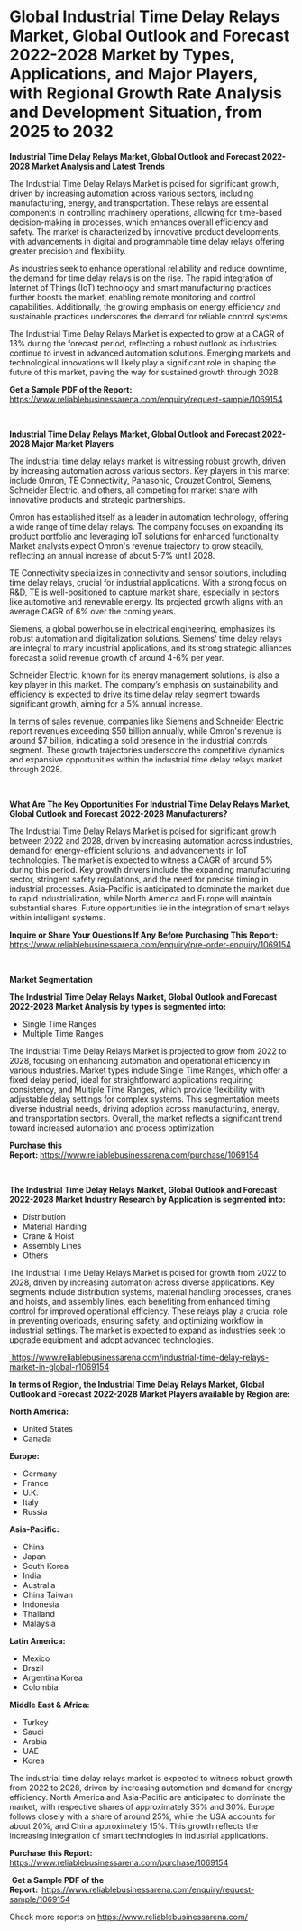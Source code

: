 <p><h1>Global Industrial Time Delay Relays Market, Global Outlook and Forecast 2022-2028 Market by Types, Applications, and Major Players, with Regional Growth Rate Analysis and Development Situation, from 2025 to 2032</h1></p><p><strong>Industrial Time Delay Relays Market, Global Outlook and Forecast 2022-2028 Market Analysis and Latest Trends</strong></p>
<p><p>The Industrial Time Delay Relays Market is poised for significant growth, driven by increasing automation across various sectors, including manufacturing, energy, and transportation. These relays are essential components in controlling machinery operations, allowing for time-based decision-making in processes, which enhances overall efficiency and safety. The market is characterized by innovative product developments, with advancements in digital and programmable time delay relays offering greater precision and flexibility.</p><p>As industries seek to enhance operational reliability and reduce downtime, the demand for time delay relays is on the rise. The rapid integration of Internet of Things (IoT) technology and smart manufacturing practices further boosts the market, enabling remote monitoring and control capabilities. Additionally, the growing emphasis on energy efficiency and sustainable practices underscores the demand for reliable control systems.</p><p>The Industrial Time Delay Relays Market is expected to grow at a CAGR of 13% during the forecast period, reflecting a robust outlook as industries continue to invest in advanced automation solutions. Emerging markets and technological innovations will likely play a significant role in shaping the future of this market, paving the way for sustained growth through 2028.</p></p>
<p><strong>Get a Sample PDF of the Report:&nbsp;</strong> <a href="https://www.reliablebusinessarena.com/enquiry/request-sample/1069154?utm_campaign=3118&utm_medium=2&utm_source=Github&utm_content=ia&utm_term=21032025&utm_id=industrial-time-delay-relays-market-global-outlook-and-forecast-2022-2028">https://www.reliablebusinessarena.com/enquiry/request-sample/1069154</a></p>
<p>&nbsp;</p>
<p><strong>Industrial Time Delay Relays Market, Global Outlook and Forecast 2022-2028 Major Market Players</strong></p>
<p><p>The industrial time delay relays market is witnessing robust growth, driven by increasing automation across various sectors. Key players in this market include Omron, TE Connectivity, Panasonic, Crouzet Control, Siemens, Schneider Electric, and others, all competing for market share with innovative products and strategic partnerships.</p><p>Omron has established itself as a leader in automation technology, offering a wide range of time delay relays. The company focuses on expanding its product portfolio and leveraging IoT solutions for enhanced functionality. Market analysts expect Omron's revenue trajectory to grow steadily, reflecting an annual increase of about 5-7% until 2028.</p><p>TE Connectivity specializes in connectivity and sensor solutions, including time delay relays, crucial for industrial applications. With a strong focus on R&D, TE is well-positioned to capture market share, especially in sectors like automotive and renewable energy. Its projected growth aligns with an average CAGR of 6% over the coming years.</p><p>Siemens, a global powerhouse in electrical engineering, emphasizes its robust automation and digitalization solutions. Siemens' time delay relays are integral to many industrial applications, and its strong strategic alliances forecast a solid revenue growth of around 4-6% per year.</p><p>Schneider Electric, known for its energy management solutions, is also a key player in this market. The company’s emphasis on sustainability and efficiency is expected to drive its time delay relay segment towards significant growth, aiming for a 5% annual increase.</p><p>In terms of sales revenue, companies like Siemens and Schneider Electric report revenues exceeding $50 billion annually, while Omron's revenue is around $7 billion, indicating a solid presence in the industrial controls segment. These growth trajectories underscore the competitive dynamics and expansive opportunities within the industrial time delay relays market through 2028.</p></p>
<p>&nbsp;</p>
<p><strong>What Are The Key Opportunities For Industrial Time Delay Relays Market, Global Outlook and Forecast 2022-2028 Manufacturers?</strong></p>
<p><p>The Industrial Time Delay Relays Market is poised for significant growth between 2022 and 2028, driven by increasing automation across industries, demand for energy-efficient solutions, and advancements in IoT technologies. The market is expected to witness a CAGR of around 5% during this period. Key growth drivers include the expanding manufacturing sector, stringent safety regulations, and the need for precise timing in industrial processes. Asia-Pacific is anticipated to dominate the market due to rapid industrialization, while North America and Europe will maintain substantial shares. Future opportunities lie in the integration of smart relays within intelligent systems.</p></p>
<p><strong>Inquire or Share Your Questions If Any Before Purchasing This Report:</strong> <a href="https://www.reliablebusinessarena.com/enquiry/pre-order-enquiry/1069154?utm_campaign=3118&utm_medium=2&utm_source=Github&utm_content=ia&utm_term=21032025&utm_id=industrial-time-delay-relays-market-global-outlook-and-forecast-2022-2028">https://www.reliablebusinessarena.com/enquiry/pre-order-enquiry/1069154</a></p>
<p>&nbsp;</p>
<p><strong>Market Segmentation</strong></p>
<p><strong>The Industrial Time Delay Relays Market, Global Outlook and Forecast 2022-2028 Market Analysis by types is segmented into:</strong></p>
<p><ul><li>Single Time Ranges</li><li>Multiple Time Ranges</li></ul></p>
<p><p>The Industrial Time Delay Relays Market is projected to grow from 2022 to 2028, focusing on enhancing automation and operational efficiency in various industries. Market types include Single Time Ranges, which offer a fixed delay period, ideal for straightforward applications requiring consistency, and Multiple Time Ranges, which provide flexibility with adjustable delay settings for complex systems. This segmentation meets diverse industrial needs, driving adoption across manufacturing, energy, and transportation sectors. Overall, the market reflects a significant trend toward increased automation and process optimization.</p></p>
<p><strong>Purchase this Report:&nbsp;</strong><a href="https://www.reliablebusinessarena.com/purchase/1069154?utm_campaign=3118&utm_medium=2&utm_source=Github&utm_content=ia&utm_term=21032025&utm_id=industrial-time-delay-relays-market-global-outlook-and-forecast-2022-2028">https://www.reliablebusinessarena.com/purchase/1069154</a></p>
<p>&nbsp;</p>
<p><strong>The Industrial Time Delay Relays Market, Global Outlook and Forecast 2022-2028 Market Industry Research by Application is segmented into:</strong></p>
<p><ul><li>Distribution</li><li>Material Handing</li><li>Crane & Hoist</li><li>Assembly Lines</li><li>Others</li></ul></p>
<p><p>The Industrial Time Delay Relays Market is poised for growth from 2022 to 2028, driven by increasing automation across diverse applications. Key segments include distribution systems, material handling processes, cranes and hoists, and assembly lines, each benefiting from enhanced timing control for improved operational efficiency. These relays play a crucial role in preventing overloads, ensuring safety, and optimizing workflow in industrial settings. The market is expected to expand as industries seek to upgrade equipment and adopt advanced technologies.</p></p>
<p><a href="https://www.reliablebusinessarena.com/industrial-time-delay-relays-market-in-global-r1069154?utm_campaign=3118&utm_medium=2&utm_source=Github&utm_content=ia&utm_term=21032025&utm_id=industrial-time-delay-relays-market-global-outlook-and-forecast-2022-2028">&nbsp;https://www.reliablebusinessarena.com/industrial-time-delay-relays-market-in-global-r1069154</a></p>
<p><strong>In terms of Region, the Industrial Time Delay Relays Market, Global Outlook and Forecast 2022-2028 Market Players available by Region are:</strong></p>
<p>
    <p> <strong> North America: </strong>
        <ul>
            <li>United States</li>
            <li>Canada</li>
        </ul>
        </p> 
    <p> <strong> Europe: </strong>
        <ul>
            <li>Germany</li>
            <li>France</li>
            <li>U.K.</li>
            <li>Italy</li>
            <li>Russia</li>
        </ul>
        </p> 
    <p> <strong> Asia-Pacific: </strong>
        <ul>
            <li>China</li>
            <li>Japan</li>
            <li>South Korea</li>
            <li>India</li>
            <li>Australia</li>
            <li>China Taiwan</li>
            <li>Indonesia</li>
            <li>Thailand</li>
            <li>Malaysia</li>
        </ul>
        </p> 
    <p> <strong> Latin America: </strong>
        <ul>
            <li>Mexico</li>
            <li>Brazil</li>
            <li>Argentina Korea</li>
            <li>Colombia</li>
        </ul>
        </p> 
    <p> <strong> Middle East & Africa: </strong>
        <ul>
            <li>Turkey</li>
            <li>Saudi</li>
            <li>Arabia</li>
            <li>UAE</li>
            <li>Korea</li>
        </ul>
    </p>
    </p>
<p><p>The industrial time delay relays market is expected to witness robust growth from 2022 to 2028, driven by increasing automation and demand for energy efficiency. North America and Asia-Pacific are anticipated to dominate the market, with respective shares of approximately 35% and 30%. Europe follows closely with a share of around 25%, while the USA accounts for about 20%, and China approximately 15%. This growth reflects the increasing integration of smart technologies in industrial applications.</p></p>
<p><strong>Purchase this Report: </strong><a href="https://www.reliablebusinessarena.com/purchase/1069154?utm_campaign=3118&utm_medium=2&utm_source=Github&utm_content=ia&utm_term=21032025&utm_id=industrial-time-delay-relays-market-global-outlook-and-forecast-2022-2028">https://www.reliablebusinessarena.com/purchase/1069154</a></p>
<p>&nbsp;<strong>Get a Sample PDF of the Report:&nbsp;&nbsp;</strong><a href="https://www.reliablebusinessarena.com/enquiry/request-sample/1069154?utm_campaign=3118&utm_medium=2&utm_source=Github&utm_content=ia&utm_term=21032025&utm_id=industrial-time-delay-relays-market-global-outlook-and-forecast-2022-2028">https://www.reliablebusinessarena.com/enquiry/request-sample/1069154</a></p>
<p><strong></strong></p>
<p>Check more reports on <a href="https://www.reliablebusinessarena.com/?utm_campaign=3118&utm_medium=2&utm_source=Github&utm_content=ia&utm_term=21032025&utm_id=industrial-time-delay-relays-market-global-outlook-and-forecast-2022-2028">https://www.reliablebusinessarena.com/</a></p>